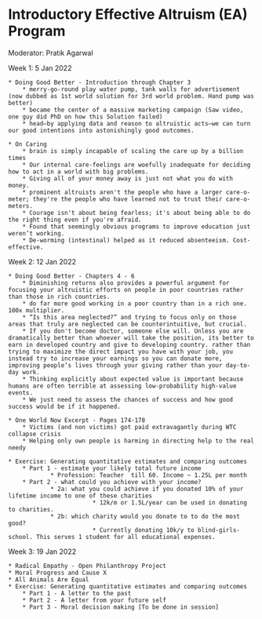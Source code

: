# Introductory Effective Altruism (EA) Program

Moderator: Pratik Agarwal

Week 1: 5 Jan 2022

	* Doing Good Better - Introduction through Chapter 3
		* merry-go-round play water pump, tank walls for advertisement (now dubbed as 1st world solution for 3rd world problem. Hand pump was better)
		* became the center of a massive marketing campaign (Saw video, one guy did PhD on how this Solution failed)
		* head—by applying data and reason to altruistic acts—we can turn our good intentions into astonishingly good outcomes.
		
	* On Caring
		* brain is simply incapable of scaling the care up by a billion times
		* Our internal care-feelings are woefully inadequate for deciding how to act in a world with big problems.
		* Giving all of your money away is just not what you do with money. 
		* prominent altruists aren't the people who have a larger care-o-meter; they're the people who have learned not to trust their care-o-meters.
		* Courage isn't about being fearless; it's about being able to do the right thing even if you're afraid.
		* Found that seemingly obvious programs to improve education just weren’t working. 
		* De-worming (intestinal) helped as it reduced absenteeism. Cost-effective.

Week 2: 12 Jan 2022

	* Doing Good Better - Chapters 4 - 6 
		* Diminishing returns also provides a powerful argument for focusing your altruistic efforts on people in poor countries rather than those in rich countries.
		* do far more good working in a poor country than in a rich one. 100x multiplier.
		* “Is this area neglected?” and trying to focus only on those areas that truly are neglected can be counterintuitive, but crucial.
		* If you don't become doctor, someone else will. Unless you are dramatically better than whoever will take the position, its better to earn in developed country and give to developing country. rather than trying to maximize the direct impact you have with your job, you instead try to increase your earnings so you can donate more, improving people’s lives through your giving rather than your day-to-day work.
		* Thinking explicitly about expected value is important because humans are often terrible at assessing low-probability high-value events.
		* We just need to assess the chances of success and how good success would be if it happened.
		
	* One World Now Excerpt - Pages 174-178
		* Victims (and non victims) got paid extravagantly during WTC collapse crisis
		* Helping only own people is harming in directing help to the real needy
		
	* Exercise: Generating quantitative estimates and comparing outcomes
		* Part 1 - estimate your likely total future income
				* Profession: Teacher  till 60. Income ~ 1.25L per month
		* Part 2 - what could you achieve with your income?
				* 2a: what you could achieve if you donated 10% of your lifetime income to one of these charities
							* 12k/m or 1.5L/year can be used in donating to charities. 
				* 2b: which charity would you donate to to do the most good? 
							* Currently donating 10k/y to blind-girls-school. This serves 1 student for all educational expenses.

Week 3: 19 Jan 2022

	* Radical Empathy - Open Philanthropy Project
	* Moral Progress and Cause X
	* All Animals Are Equal
	* Exercise: Generating quantitative estimates and comparing outcomes
		* Part 1 - A letter to the past
		* Part 2 - A letter from your future self
		* Part 3 - Moral decision making [To be done in session] 
